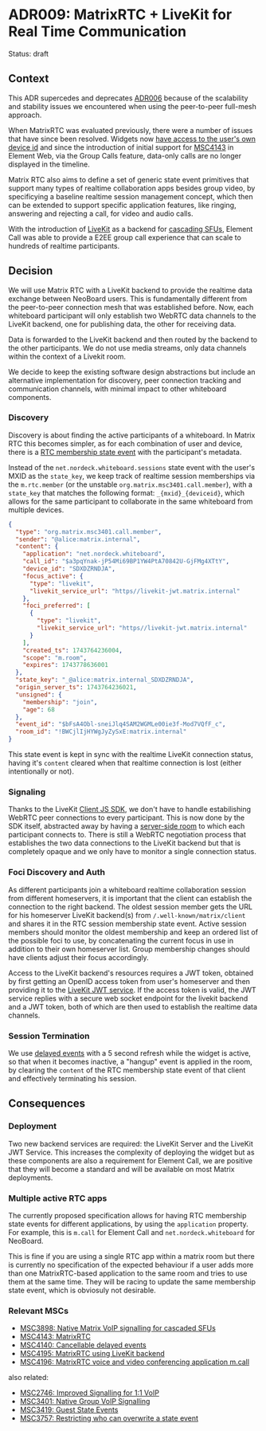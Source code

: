 # ADR009: MatrixRTC + LiveKit for Real Time Communication

Status: draft

## Context

This ADR supercedes and deprecates [ADR006][adr006] because of the scalability and stability issues we encountered when using the peer-to-peer full-mesh approach.

When MatrixRTC was evaluated previously, there were a number of issues that have since been resolved. Widgets now [have access to the user's own device id](widget-api-device-id) and since the introduction of initial support for [MSC4143](MSC4143) in Element Web, via the Group Calls feature, data-only calls are no longer displayed in the timeline.

Matrix RTC also aims to define a set of generic state event primitives that support many types of realtime collaboration apps besides group video, by specificying a baseline realtime session management concept, which then can be extended to support specific application features, like ringing, answering and rejecting a call, for video and audio calls.

With the introduction of [LiveKit](MSC4145) as a backend for [cascading SFUs](MSC3898), Element Call was able to provide a E2EE group call experience that can scale to hundreds of realtime participants.

## Decision

We will use Matrix RTC with a LiveKit backend to provide the realtime data exchange between NeoBoard users. This is fundamentally different from the peer-to-peer connection mesh that was established before. Now, each whiteboard participant will only establish two WebRTC data channels to the LiveKit backend, one for publishing data, the other for receiving data.

Data is forwarded to the LiveKit backend and then routed by the backend to the other participants. We do not use media streams, only data channels within the context of a Livekit room.

We decide to keep the existing software design abstractions but include an alternative implementation for discovery, peer connection tracking and communication channels, with minimal impact to other whiteboard components.

### Discovery

Discovery is about finding the active participants of a whiteboard. In Matrix RTC this becomes simpler, as for each combination of user and device, there is a [RTC membership state event](rtc-member) with the participant's metadata.

Instead of the `net.nordeck.whiteboard.sessions` state event with the user's MXID as the `state_key`, we keep track of realtime session memberships via the `m.rtc.member` (or the unstable `org.matrix.msc3401.call.member`), with a `state_key` that matches the following format: `_{mxid}_{deviceid}`, which allows for the same participant to collaborate in the same whiteboard from multiple devices.

```json
{
  "type": "org.matrix.msc3401.call.member",
  "sender": "@alice:matrix.internal",
  "content": {
    "application": "net.nordeck.whiteboard",
    "call_id": "$a3pqYnak-jP54Mi69BP1YW4PtA70842U-GjFMg4XTtY",
    "device_id": "SDXDZRNDJA",
    "focus_active": {
      "type": "livekit",
      "livekit_service_url": "https//livekit-jwt.matrix.internal"
    },
    "foci_preferred": [
      {
        "type": "livekit",
        "livekit_service_url": "https//livekit-jwt.matrix.internal"
      }
    ],
    "created_ts": 1743764236004,
    "scope": "m.room",
    "expires": 1743778636001
  },
  "state_key": "_@alice:matrix.internal_SDXDZRNDJA",
  "origin_server_ts": 1743764236021,
  "unsigned": {
    "membership": "join",
    "age": 68
  },
  "event_id": "$bFsA4Obl-sneiJlq4SAM2WGMLe00ie3f-Mod7VQfF_c",
  "room_id": "!BWCjlIjHYWgJyZySxE:matrix.internal"
}
```

This state event is kept in sync with the realtime LiveKit connection status, having it's `content` cleared when that realtime connection is lost (either intentionally or not).

### Signaling

Thanks to the LiveKit [Client JS SDK][livekit-js-sdk], we don't have to handle estabilishing WebRTC peer connections to every participant. This is now done by the SDK itself, abstracted away by having a [server-side room](livekit-room) to which each participant connects to. There is still a WebRTC negotiation process that establishes the two data connections to the LiveKit backend but that is completely opaque and we only have to monitor a single connection status.

### Foci Discovery and Auth

As different participants join a whiteboard realtime collaboration session from different homeservers, it is important that the client can establish the connection to the right backend. The oldest session member gets the URL for his homeserver LiveKit backend(s) from `/.well-known/matrix/client` and shares it in the RTC session membership state event. Active session members should monitor the oldest membership and keep an ordered list of the possible foci to use, by concatenating the current focus in use in addition to their own homeserver list. Group membership changes should have clients adjust their focus accordingly.

Access to the LiveKit backend's resources requires a JWT token, obtained by first getting an OpenID access token from user's homeserver and then providing it to the [LiveKit JWT service](livekit-jwt). If the access token is valid, the JWT service replies with a secure web socket endpoint for the livekit backend and a JWT token, both of which are then used to establish the realtime data channels.

### Session Termination

We use [delayed events](MSC4140) with a 5 second refresh while the widget is active, so that when it becomes inactive, a "hangup" event is applied in the room, by clearing the `content` of the RTC membership state event of that client and effectively terminating his session.

## Consequences

### Deployment

Two new backend services are required: the LiveKit Server and the LiveKit JWT Service. This increases the complexity of deploying the widget but as these components are also a requirement for Element Call, we are positive that they will become a standard and will be available on most Matrix deployments.

### Multiple active RTC apps

The currently proposed specification allows for having RTC membership state events for different applications, by using the `application` property. For example, this is `m.call` for Element Call and `net.nordeck.whiteboard` for NeoBoard.

This is fine if you are using a single RTC app within a matrix room but there is currently no specification of the expected behaviour if a user adds more than one MatrixRTC-based application to the same room and tries to use them at the same time. They will be racing to update the same membership state event, which is obviosuly not desirable.

### Relevant MSCs

- [MSC3898: Native Matrix VoIP signalling for cascaded SFUs](MSC3898)
- [MSC4143: MatrixRTC](MSC4143)
- [MSC4140: Cancellable delayed events](MSC4140)
- [MSC4195: MatrixRTC using LiveKit backend](MSC4145)
- [MSC4196: MatrixRTC voice and video conferencing application m.call](MSC4196)

also related:

- [MSC2746: Improved Signalling for 1:1 VoIP](MSC2746)
- [MSC3401: Native Group VoIP Signalling](MSC3401)
- [MSC3419: Guest State Events](MSC3419)
- [MSC3757: Restricting who can overwrite a state event](MSC3757)

<!-- references -->

[adr006]: ./adr006-webrtc-for-real-time-communication.md
[widget-api-device-id]: https://github.com/matrix-org/matrix-widget-api/commit/bd744d9bf6872d654334e0e70ef7e7f31791adb0
[MSC4143]: https://github.com/matrix-org/matrix-spec-proposals/blob/toger5/matrixRTC/proposals/4143-matrix-rtc.md
[MSC3898]: https://github.com/matrix-org/matrix-spec-proposals/blob/SimonBrandner/msc/sfu/proposals/3898-sfu.md
[MSC4140]: https://github.com/matrix-org/matrix-spec-proposals/blob/toger5/expiring-events-keep-alive/proposals/4140-delayed-events-futures.md
[MSC4145]: https://github.com/hughns/matrix-spec-proposals/blob/hughns/matrixrtc-livekit/proposals/4195-matrixrtc-livekit.md
[MSC4196]: https://github.com/matrix-org/matrix-spec-proposals/blob/hughns/matrixrtc-m-call/proposals/4196-matrixrtc-m-call.md
[MSC2746]: https://github.com/matrix-org/matrix-spec-proposals/blob/dbkr/msc2746/proposals/2746-reliable-voip.md
[MSC3401]: https://github.com/matrix-org/matrix-spec-proposals/blob/matthew/group-voip/proposals/3401-group-voip.md
[MSC3419]: https://github.com/matrix-org/matrix-spec-proposals/blob/matthew/guest-state-events/proposals/3419-guest-state-events.md
[MSC3757]: https://github.com/matrix-org/matrix-spec-proposals/blob/andybalaam/owner-state-events/proposals/3757-restricting-who-can-overwrite-a-state-event.md
[livekit-js-sdk]: https://github.com/livekit/client-sdk-js
[livekit-room]: https://docs.livekit.io/home/client/connect/#connecting-to-a-room
[livekit-jwt]: https://github.com/element-hq/lk-jwt-service
[rtc-member]: https://github.com/matrix-org/matrix-js-sdk/blob/d6ede767c929f7be179d456b5a0433be21ccaf7c/src/matrixrtc/CallMembership.ts#L35
